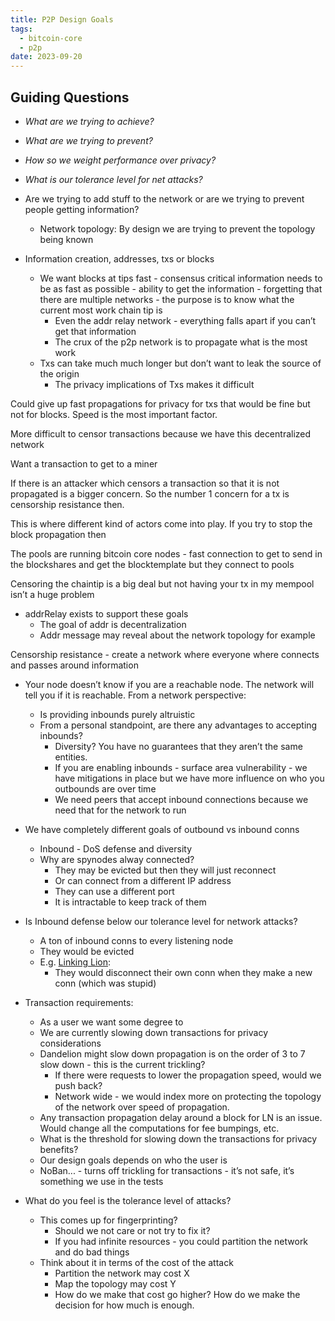 ```yaml
---
title: P2P Design Goals
tags:
  - bitcoin-core
  - p2p
date: 2023-09-20
---
```

## Guiding Questions

- _What are we trying to achieve?_
- _What are we trying to prevent?_
- _How so we weight performance over privacy?_
- _What is our tolerance level for net attacks?_

- Are we trying to add stuff to the network or are we trying to prevent people getting information?
  - Network topology: By design we are trying to prevent the topology being known

- Information creation, addresses, txs or blocks
  - We want blocks at tips fast - consensus critical information needs to be as fast as possible - ability to get the information - forgetting that there are multiple networks - the purpose is to know what the current most work chain tip is
    - Even the addr relay network - everything falls apart if you can’t get that information
    - The crux of the p2p network is to propagate what is the most work
  - Txs can take much much longer but don’t want to leak the source of the origin
    - The privacy implications of Txs makes it difficult

Could give up fast propagations for privacy for txs that would be fine but not for blocks. Speed is the most important factor.

More difficult to censor transactions because we have this decentralized network

Want a transaction to get to a miner

If there is an attacker which censors a transaction so that it is not propagated is a bigger concern. So the number 1 concern for a tx is censorship resistance then.

This is where different kind of actors come into play. If you try to stop the block propagation then

The pools are running bitcoin core nodes - fast connection to get to send in the blockshares and get the blocktemplate but they connect to pools

Censoring the chaintip is a big deal but not having your tx in my mempool isn’t a huge problem

- addrRelay exists to support these goals
  - The goal of addr is decentralization
  - Addr message may reveal about the network topology for example

Censorship resistance - create a network where everyone where connects and passes around information

- Your node doesn’t know if you are a reachable node. The network will tell you if it is reachable. From a network perspective:
  - Is providing inbounds purely altruistic
  - From a personal standpoint, are there any advantages to accepting inbounds?
    - Diversity? You have no guarantees that they aren’t the same entities.
    - If you are enabling inbounds - surface area vulnerability - we have mitigations in place but we have more influence on who you outbounds are over time
    - We need peers that accept inbound connections because we need that for the network to run

- We have completely different goals of outbound vs inbound conns
  - Inbound - DoS defense and diversity
  - Why are spynodes alway connected?
    - They may be evicted but then they will just reconnect
    - Or can connect from a different IP address
    - They can use a different port
    - It is intractable to keep track of them

- Is Inbound defense below our tolerance level for network attacks?
  - A ton of inbound conns to every listening node
  - They would be evicted
  - E.g. [Linking Lion](https://b10c.me/observations/06-linkinglion/):
    - They would disconnect their own conn when they make a new conn (which was stupid)

- Transaction requirements:
  - As a user we want some degree to
  - We are currently slowing down transactions for privacy considerations
  - Dandelion might slow down propagation is on the order of 3 to 7 slow down - this is the current trickling?
    - If there were requests to lower the propagation speed, would we push back?
    - Network wide - we would index more on protecting the topology of the network over speed of propagation.
  - Any transaction propagation delay around a block for LN is an issue. Would change all the computations for fee bumpings, etc.
  - What is the threshold for slowing down the transactions for privacy benefits?
  - Our design goals depends on who the user is
  - NoBan... - turns off trickling for transactions - it’s not safe, it’s something we use in the tests

- What do you feel is the tolerance level of attacks?
  - This comes up for fingerprinting?
    - Should we not care or not try to fix it?
    - If you had infinite resources - you could partition the network and do bad things
  - Think about it in terms of the cost of the attack
    - Partition the network may cost X
    - Map the topology may cost Y
    - How do we make that cost go higher? How do we make the decision for how much is enough.
